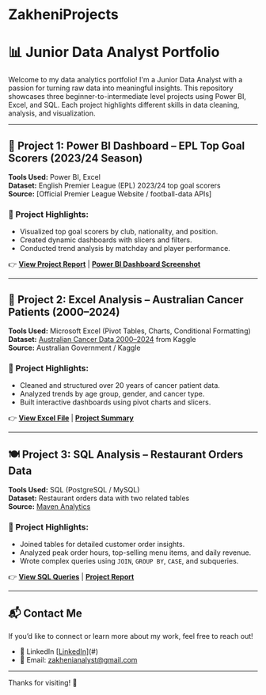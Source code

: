 # ZakheniProjects
# 📊 Junior Data Analyst Portfolio

Welcome to my data analytics portfolio! I'm a Junior Data Analyst with a passion for turning raw data into meaningful insights. This repository showcases three beginner-to-intermediate level projects using Power BI, Excel, and SQL. Each project highlights different skills in data cleaning, analysis, and visualization.

---

## 🔢 Project 1: Power BI Dashboard – EPL Top Goal Scorers (2023/24 Season)

**Tools Used:** Power BI, Excel  
**Dataset:** English Premier League (EPL) 2023/24 top goal scorers  
**Source:** [Official Premier League Website / football-data APIs]

### 📌 Project Highlights:
- Visualized top goal scorers by club, nationality, and position.
- Created dynamic dashboards with slicers and filters.
- Conducted trend analysis by matchday and player performance.

👉 **[View Project Report](#)** | **[Power BI Dashboard Screenshot](#)**

---

## 🧮 Project 2: Excel Analysis – Australian Cancer Patients (2000–2024)

**Tools Used:** Microsoft Excel (Pivot Tables, Charts, Conditional Formatting)  
**Dataset:** [Australian Cancer Data 2000–2024](https://www.kaggle.com/) from Kaggle  
**Source:** Australian Government / Kaggle

### 📌 Project Highlights:
- Cleaned and structured over 20 years of cancer patient data.
- Analyzed trends by age group, gender, and cancer type.
- Built interactive dashboards using pivot charts and slicers.

👉 **[View Excel File](#)** | **[Project Summary](#)**

---

## 🍽️ Project 3: SQL Analysis – Restaurant Orders Data

**Tools Used:** SQL (PostgreSQL / MySQL)  
**Dataset:** Restaurant orders data with two related tables  
**Source:** [Maven Analytics](https://www.mavenanalytics.io/)

### 📌 Project Highlights:
- Joined tables for detailed customer order insights.
- Analyzed peak order hours, top-selling menu items, and daily revenue.
- Wrote complex queries using `JOIN`, `GROUP BY`, `CASE`, and subqueries.

👉 **[View SQL Queries](#)** | **[Project Report](#)**

---

## 📬 Contact Me

If you’d like to connect or learn more about my work, feel free to reach out!

- 💼 LinkedIn [[LinkedIn](https://www.linkedin.com/in/zakheni-mathonsi-466758335/)](#)
- 📧 Email: zakhenianalyst@gmail.com

---

Thanks for visiting! 🌟


